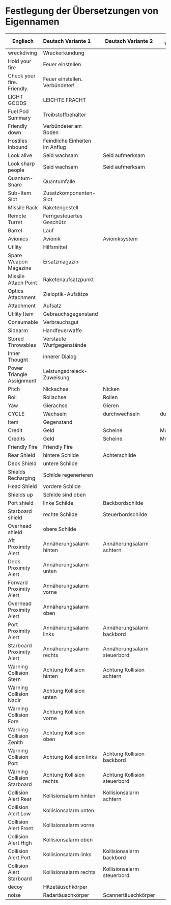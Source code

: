 # Festlegung der Übersetzungen von Eigennamen

| Englisch                    | Deutsch Variante 1             | Deutsch Variante 2           | Deutsch Variante 3 |
| --------------------------- | :----------------------------- | ---------------------------- | ------------------ |
| wreckdiving                 | Wrackerkundung                 |                              |                    |
| Hold your fire              | Feuer einstellen               |                              |                    |
| Check your fire. Friendly.  | Feuer einstellen. Verbündeter! |                              |                    |
| LIGHT GOODS                 | LEICHTE FRACHT                 |                              |                    |
| Fuel Pod Summary            | Treibstoffbehälter             |                              |                    |
| Friendly down               | Verbündeter am Boden           |                              |                    |
| Hostiles inbound            | Feindliche Einheiten im Anflug |                              |                    |
| Look alive                  | Seid wachsam                   | Seid aufmerksam              |                    |
| Look sharp people           | Seid wachsam                   | Seid aufmerksam              |                    |
| Quantum-Snare               | Quantumfalle                   |                              |                    |
| Sub-Item Slot               | Zusatzkomponenten-Slot         |                              |                    |
| Missile Rack                | Raketengestell                 |                              |                    |
| Remote Turret               | Ferngesteuertes Geschütz       |                              |                    |
| Barrel                      | Lauf                           |                              |                    |
| Avionics                    | Avionik                        | Avioniksystem                |                    |
| Utility                     | Hilfsmittel                    |                              |                    |
| Spare Weapon Magazine       | Ersatzmagazin                  |                              |                    |
| Missile Attach Point        | Raketenaufsatzpunkt            |                              |                    |
| Optics Attachment           | Zieloptik-Aufsätze             |                              |                    |
| Attachment                  | Aufsatz                        |                              |                    |
| Utility Item                | Gebrauchsgegenstand            |                              |                    |
| Consumable                  | Verbrauchsgut                  |                              |                    |
| Sidearm                     | Handfeuerwaffe                 |                              |                    |
| Stored Throwables           | Verstaute Wurfgegenstände      |                              |                    |
| Inner Thought               | innerer Dialog                 |                              |                    |
| Power Triangle Assignment   | Leistungsdreieck-Zuweisung     |                              |                    |
| Pitch                       | Nickachse                      | Nicken                       |                    |
| Roll                        | Rollachse                      | Rollen                       |                    |
| Yaw                         | Gierachse                      | Gieren                       |                    |
| CYCLE                       | Wechseln                       | durchwechseln                | durchschalten      |
| Item                        | Gegenstand                     |                              |                    |
| Credit                      | Geld                           | Scheine                      | Moneten            |
| Credits                     | Geld                           | Scheine                      | Moneten            |
| Friendly Fire               | Friendly Fire                  |                              |                    |
| Rear Shield                 | hintere Schilde                | Achterschilde                |                    |
| Deck Shield                 | untere Schilde                 |                              |                    |
| Shields Recharging          | Schilde regenerieren           |                              |                    |
| Head Shield                 | vordere Schilde                |                              |                    |
| Shields up                  | Schilde sind oben              |                              |                    |
| Port shield                 | linke Schilde                  | Backbordschilde              |                    |
| Starboard shield            | rechte Schilde                 | Steuerbordschilde            |                    |
| Overhead shield             | obere Schilde                  |                              |                    |
| Aft Proximity Alert         | Annäherungsalarm hinten        | Annäherungsalarm achtern     |                    |
| Deck Proximity Alert        | Annäherungsalarm unten         |                              |                    |
| Forward Proximity Alert     | Annäherungsalarm vorne         |                              |                    |
| Overhead Proximity Alert    | Annäherungsalarm oben          |                              |                    |
| Port Proximity Alert        | Annäherungsalarm links         | Annäherungsalarm backbord    |                    |
| Starboard Proximity Alert   | Annäherungsalarm rechts        | Annäherungsalarm steuerbord  |                    |
| Warning Collision Stern     | Achtung Kollision hinten       | Achtung Kollision achtern    |                    |
| Warning Collision Nadir     | Achtung Kollision unten        |                              |                    |
| Warning Collision Fore      | Achtung Kollision vorne        |                              |                    |
| Warning Collision Zenith    | Achtung Kollision oben         |                              |                    |
| Warning Collision Port      | Achtung Kollision links        | Achtung Kollision backbord   |                    |
| Warning Collision Starboard | Achtung Kollision rechts       | Achtung Kollision steuerbord |                    |
| Collision Alert Rear        | Kollisionsalarm hinten         | Kollisionsalarm achtern      |                    |
| Collision Alert Low         | Kollisionsalarm unten          |                              |                    |
| Collision Alert Front       | Kollisionsalarm vorne          |                              |                    |
| Collision Alert High        | Kollisionsalarm oben           |                              |                    |
| Collision Alert Port        | Kollisionsalarm links          | Kollisionsalarm backbord     |                    |
| Collision Alert Starboard   | Kollisionsalarm rechts         | Kollisionsalarm steuerbord   |                    |
| decoy                       | Hitzetäuschkörper              |                              |                    |
| noise                       | Radartäuschkörper              | Scannertäuschkörper          |                    |
